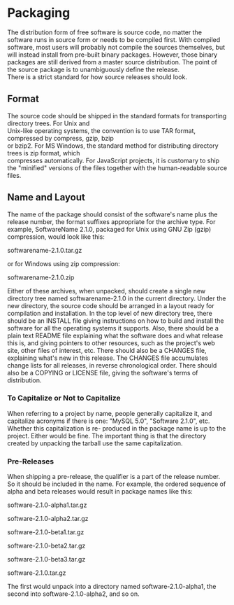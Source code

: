 # Packaging

The distribution form of free software is source code, no matter the software runs in source form or needs to be compiled first. With compiled software, most users will probably not compile the sources themselves, but will instead install from pre-built binary packages. However, those binary packages are still derived from a master source distribution. The point of the source package is to unambiguously define the release.   
There is a strict standard for how source releases should look.

## Format

The source code should be shipped in the standard formats for transporting directory trees. For Unix and  
 Unix-like operating systems, the convention is to use TAR format, compressed by compress, gzip, bzip   
or bzip2. For MS Windows, the standard method for distributing directory trees is zip format, which   
compresses automatically. For JavaScript projects, it is customary to ship the "minified" versions of the files together with the human-readable source files.

## Name and Layout

The name of the package should consist of the software's name plus the release number, the format suffixes appropriate for the archive type. For example, SoftwareName 2.1.0, packaged for Unix using GNU Zip \(gzip\) compression, would look like this:

softwarename-2.1.0.tar.gz

or for Windows using zip compression:

softwarename-2.1.0.zip

Either of these archives, when unpacked, should create a single new directory tree named softwarename-2.1.0 in the current directory. Under the new directory, the source code should be arranged in a layout ready for compilation and installation. In the top level of new directory tree, there should be an INSTALL file giving instructions on how to build and install the software for all the operating systems it supports. Also, there should be a plain text README file explaining what the software does and what release this is, and giving pointers to other resources, such as the project's web site, other files of interest, etc. There should also be a CHANGES file, explaining what's new in this release. The CHANGES file accumulates change lists for all releases, in reverse chronological order. There should also be a COPYING or LICENSE file, giving the software's terms of distribution.

### To Capitalize or Not to Capitalize

When referring to a project by name, people generally capitalize it, and capitalize acronyms if there is one: "MySQL 5.0", "Software 2.1.0", etc. Whether this capitalization is re- produced in the package name is up to the project. Either would be fine. The important thing is that the directory created by unpacking the tarball use the same capitalization.

### Pre-Releases

When shipping a pre-release, the qualifier is a part of the release number. So it should be included in the name. For example, the ordered sequence of alpha and beta releases would result in package names like this:

software-2.1.0-alpha1.tar.gz 

software-2.1.0-alpha2.tar.gz 

software-2.1.0-beta1.tar.gz 

software-2.1.0-beta2.tar.gz 

software-2.1.0-beta3.tar.gz 

software-2.1.0.tar.gz

The first would unpack into a directory named software-2.1.0-alpha1, the second into software-2.1.0-alpha2, and so on.



















